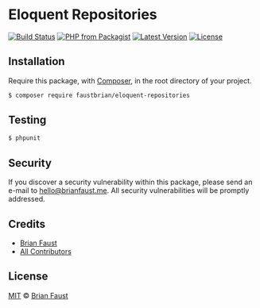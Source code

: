 # Eloquent Repositories

[![Build Status](https://img.shields.io/travis/faustbrian/Eloquent-Repositories/master.svg?style=flat-square)](https://travis-ci.org/faustbrian/Eloquent-Repositories)
[![PHP from Packagist](https://img.shields.io/packagist/php-v/faustbrian/eloquent-repositories.svg?style=flat-square)]()
[![Latest Version](https://img.shields.io/github/release/faustbrian/Eloquent-Repositories.svg?style=flat-square)](https://github.com/faustbrian/Eloquent-Repositories/releases)
[![License](https://img.shields.io/packagist/l/faustbrian/Eloquent-Repositories.svg?style=flat-square)](https://packagist.org/packages/faustbrian/Eloquent-Repositories)

## Installation

Require this package, with [Composer](https://getcomposer.org/), in the root directory of your project.

``` bash
$ composer require faustbrian/eloquent-repositories
```

## Testing

``` bash
$ phpunit
```

## Security

If you discover a security vulnerability within this package, please send an e-mail to hello@brianfaust.me. All security vulnerabilities will be promptly addressed.

## Credits

- [Brian Faust](https://github.com/faustbrian)
- [All Contributors](../../contributors)

## License

[MIT](LICENSE) © [Brian Faust](https://brianfaust.me)
